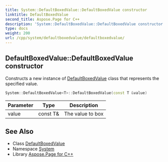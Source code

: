 ```yaml
---
title: System::DefaultBoxedValue::DefaultBoxedValue constructor
linktitle: DefaultBoxedValue
second_title: Aspose.Page for C++
description: 'System::DefaultBoxedValue::DefaultBoxedValue constructor. Constructs a new instance of DefaultBoxedValue class that represents the specified value in C++.'
type: docs
weight: 200
url: /cpp/system/defaultboxedvalue/defaultboxedvalue/
---
```

## DefaultBoxedValue::DefaultBoxedValue constructor


Constructs a new instance of [DefaultBoxedValue](../) class that represents the specified value.

```cpp
System::DefaultBoxedValue<T>::DefaultBoxedValue(const T &value)
```


| Parameter | Type | Description |
| --- | --- | --- |
| value | const T\& | The value to box |

## See Also

* Class [DefaultBoxedValue](../)
* Namespace [System](../../)
* Library [Aspose.Page for C++](../../../)
